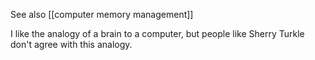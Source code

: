 See also [[computer memory management]]

I like the analogy of a brain to a computer, but people like Sherry Turkle don't agree with this analogy. 